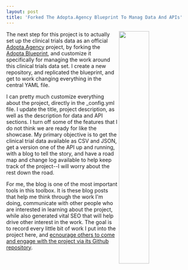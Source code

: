 ```yaml
---
layout: post
title: 'Forked The Adopta.Agency Blueprint To Manag Data And APIs'
---
```

<p><a href="http://adopta-agency.github.io/adopta-blueprint/"><img src="http://kinlane-productions.s3.amazonaws.com/api-evangelist-site/blog/adopta-blueprint.png" alt="" width="40%" align="right" /></a></p>
<p>The next step for this project is to actually set up the clinical trials data as an official <a href="http://adopta.agency">Adopta.Agency</a> project, by forking the <a href="http://adopta-agency.github.io/adopta-blueprint/">Adopta Blueprint</a>, and customize it specifically for managing the work around this clinical trials data set. I create a new repository, and replicated the blueprint, and get to work changing everything in the central YAML file.&nbsp;</p>
<p>I can pretty much customize everything about the project, directly in the _config.yml file. I update the title, project description, as well as the description for data and API sections. I turn off some of the features that I do not think we are ready for like the showcase. My primary objective is to get the clinical trial data available as CSV and JSON, get a version one of the API up and running, with a blog to tell the story, and have a road map and change log available to help keep track of the project--I will worry about the rest down the road.</p>
<p>For me, the blog is one of the most important tools in this toolbox. It is these blog posts that help me think through the work I'm doing, communicate with other people who are interested in learning about the project, while also generated vital SEO that will help drive other interest in the work. The goal is to record every little bit of work I put into the project here, and <a href="https://github.com/adopta-agency/clinical-trials">ecnourage others to come and engage with the project via its Github repository</a>.&nbsp;</p>